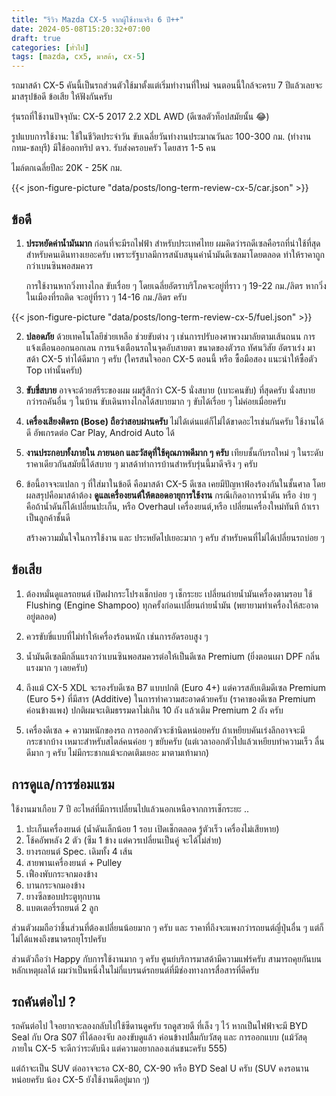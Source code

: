 ```yaml
---
title: "รีวิว Mazda CX-5 จากผู้ใช้งานจริง 6 ปี++"
date: 2024-05-08T15:20:32+07:00
draft: true
categories: [ทั่วไป]
tags: [mazda, cx5, มาสด้า, cx-5]
---
```


รถมาสด้า CX-5 คันนี้เป็นรถส่วนตัวใช้มาตั้งแต่เริ่มทำงานที่ใหม่ จนตอนนี้ใกล้จะครบ 7 ปีแล้วเลยจะมาสรุปข้อดี ข้อเสีย ให้ฟังกันครับ

รุ่นรถที่ใช้งานปัจจุบัน: CX-5 2017 2.2 XDL AWD (ดีเซลตัวท็อปสมัยนั้น 😂)

รูปแบบการใช้งาน: ใช้ในชีวิตประจำวัน ขับเฉลี่ยวันทำงานประมาณวันละ 100-300 กม. (ทำงาน กทม-ชลบุรี) มีใช้ออกทริป ตจว. รับส่งครอบครัว โดยสาร 1-5 คน

ไมล์ตกเฉลี่ยปีละ 20K - 25K กม.

{{< json-figure-picture "data/posts/long-term-review-cx-5/car.json" >}}

<!--more-->

## ข้อดี

1. **ประหยัดค่าน้ำมันมาก** ก่อนที่จะมีรถไฟฟ้า สำหรับประเทศไทย ผมคิดว่ารถดีเซลคือรถที่น่าใช้ที่สุดสำหรับคนเดินทางเยอะครับ เพราะรัฐบาลมีการสนับสนุนค่าน้ำมันดีเซลมาโดยตลอด ทำให้ราคาถูกกว่าเบนซินพอสมควร

   การใช้งานหากวิ่งทางไกล ขับเรื่อย ๆ โดยเฉลี่ยอัตราบริโภคจะอยู่ที่ราว ๆ 19-22 กม./ลิตร หากวิ่งในเมืองที่รถติด จะอยู่ที่ราว ๆ 14-16 กม./ลิตร ครับ

{{< json-figure-picture "data/posts/long-term-review-cx-5/fuel.json" >}}

2. **ปลอดภัย** ด้วยเทคโนโลยีช่วยเหลือ ช่วยขับต่าง ๆ เช่นการปรับองศาพวงมาลัยตามเส้นถนน การแจ้งเตือนออกนอกเลน การแจ้งเตือนรถในจุดอับสายตา ขนาดของตัวรถ ทัศนวิสัย อัตราเร่ง มาสด้า CX-5 ทำได้ดีมาก ๆ ครับ (ใครสนใจออก CX-5 ตอนนี้ หรือ ซื้อมือสอง แนะนำให้ซื้อตัว Top เท่านั้นครับ)

3. **ขับขี่สบาย** อาจจะด้วยสรีระของผม ผมรู้สึกว่า CX-5 นั่งสบาย (เบาะคนขับ) ที่สุดครับ นั่งสบายกว่ารถคันอื่น ๆ ในบ้าน ขับเดินทางไกลได้สบายมาก ๆ ขับได้เรื่อย ๆ ไม่ค่อยเมื่อยครับ

4. **เครื่องเสียงติดรถ (Bose) ถือว่าสอบผ่านครับ** ไม่ได้เด่นแต่ก็ไม่ได้ขาดอะไรเช่นกันครับ ใช้งานได้ดี อัพเกรดต่อ Car Play, Android Auto ได้

5. **งานประกอบทั้งภายใน ภายนอก และวัสดุที่ใช้คุณภาพดีมาก ๆ ครับ** เทียบชั้นกับรถใหม่ ๆ ในระดับราคาเดียวกันสมัยนี้ได้สบาย ๆ มาสด้าทำการบ้านสำหรับรุ่นนี้มาดีจริง ๆ ครับ

6. ข้อนี้อาจจะแปลก ๆ ที่ใส่มาในข้อดี คือมาสด้า CX-5 ดีเซล เคยมีปัญหาฟ้องร้องกันในชั้นศาล โดยผลสรุปคือมาสด้าต้อง **ดูแลเครื่องยนต์ให้ตลอดอายุการใช้งาน** กรณีเกิดอาการน้ำดัน หรือ ง่าย ๆ คือถ้าน้ำดันก็ได้เปลี่ยนปะเก็น, หรือ Overhaul เครื่องยนต์,หรือ เปลี่ยนเครื่องใหม่ทันที ถ้าเราเป็นลูกค้าชั้นดี

   สร้างความมั่นใจในการใช้งาน และ ประหยัดไปเยอะมาก ๆ ครับ สำหรับคนที่ไม่ได้เปลี่ยนรถบ่อย ๆ

## ข้อเสีย

1. ต้องหมั่นดูแลรถยนต์ เปิดฝากระโปรงเช็กบ่อย ๆ เช็กระยะ เปลี่ยนถ่ายน้ำมันเครื่องตามรอบ ใช้ Flushing (Engine Shampoo) ทุกครั้งก่อนเปลี่ยนถ่ายน้ำมัน (พยายามทำเครื่องให้สะอาดอยู่ตลอด)

2. ควรขับขี่แบบที่ไม่ทำให้เครื่องร้อนหนัก เช่นการอัดรอบสูง ๆ

3. น้ำมันดีเซลมีกลิ่นแรงกว่าเบนซินพอสมควรต่อให้เป็นดีเซล Premium (ยิ่งตอนเผา DPF กลิ่นแรงมาก ๆ เลยครับ)

4. ถึงแม้ CX-5 XDL จะรองรับดีเซล B7 แบบปกติ (Euro 4+) แต่ควรสลับเติมดีเซล Premium (Euro 5+) ที่มีสาร (Additive) ในการทำความสะอาดด้วยครับ (ราคาของดีเซล Premium ค่อนข้างแพง) ปกติผมจะเติมธรรมดาไม่เกิน 10 ถัง แล้วเติม Premium 2 ถัง ครับ

5. เครื่องดีเซล + ความหนักของรถ การออกตัวจะช้านิดหน่อยครับ ถ้าเหยียบคันเร่งลึกอาจจะมีกระชากบ้าง เหมาะสำหรับสไตล์คนค่อย ๆ ขยับครับ (แต่เวลาออกตัวไปแล้วเหยียบทำความเร็ว ลื่น ดีมาก ๆ ครับ ไม่มีกระชากแม้จะกดเติมเยอะ มาตามเท้ามาก)

## การดูแล/การซ่อมแซม

ใช้งานมาเกือบ 7 ปี อะไหล่ที่มีการเปลี่ยนไปแล้วนอกเหนือจากการเช็กระยะ ..

1. ปะเก็นเครื่องยนต์ (น้ำดันเล็กน้อย 1 รอบ เปิดเช็กตลอด รู้ตัวเร็ว เครื่องไม่เสียหาย)
2. โช้คอัพหลัง 2 ตัว (ซึม 1 ข้าง แต่ควรเปลี่ยนเป็นคู่ จะได้ไม่ส่าย)
3. ยางรถยนต์ Spec. เดิมทั้ง 4 เส้น
4. สายพานเครื่องยนต์ + Pulley
5. เฟืองพับกระจกมองข้าง
6. บานกระจกมองข้าง
7. ยางซีลขอบประตูทุกบาน
8. แบตเตอรี่รถยนต์ 2 ลูก

ส่วนตัวผมถือว่าชิ้นส่วนที่ต้องเปลี่ยนน้อยมาก ๆ ครับ และ ราคาที่ถึงจะแพงกว่ารถยนต์ญี่ปุ่นอื่น ๆ แต่ก็ไม่ได้แพงถึงขนาดรถยุโรปครับ

ส่วนตัวถือว่า Happy กับการใช้งานมาก ๆ ครับ ศูนย์บริการมาสด้ามีความแฟร์ครับ สามารถคุยกันบนหลักเหตุผลได้ ผมว่าเป็นหนึ่งในไม่กี่แบรนด์รถยนต์ที่มีช่องทางการสื่อสารที่ดีครับ

## รถคันต่อไป ?

รถคันต่อไป ใจอยากจะลองกลับไปใช้ซีดานดูครับ รถดูสวยดี ที่เล็ง ๆ ไว้ หากเป็นไฟฟ้าจะมี BYD Seal กับ Ora S07 ที่ได้ลองจับ ลองขับดูแล้ว ค่อนข้างปลื้มกับวัสดุ และ การออกแบบ (แม้วัสดุภายใน CX-5 จะดีกว่าระดับนึง แต่ความอยากลองเล่นชนะครับ 555)

แต่ถ้าจะเป็น SUV ต่ออาจจะรอ CX-80, CX-90 หรือ BYD Seal U ครับ (SUV คงรอนานหน่อยครับ น้อง CX-5 ยังใช้งานดีอยู่มาก ๆ)
